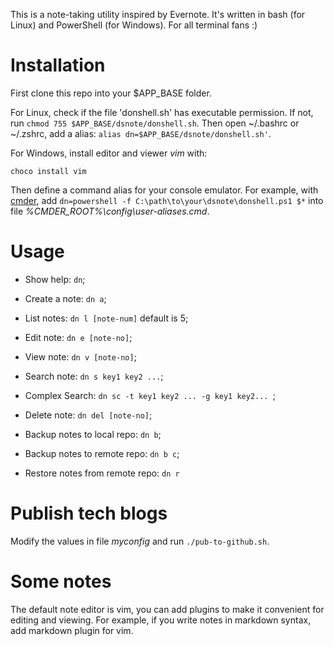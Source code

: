 This is a note-taking utility inspired by Evernote.
It's written in bash (for Linux) and PowerShell (for Windows).
For all terminal fans :)

# Installation

First clone this repo into your $APP_BASE folder.

For Linux, check if the file 'donshell.sh' has executable permission.
If not, run `chmod 755 $APP_BASE/dsnote/donshell.sh`.
Then open ~/.bashrc or ~/.zshrc, add a alias:
`alias dn=$APP_BASE/dsnote/donshell.sh'`.

For Windows, install editor and viewer *vim* with:
```
choco install vim
```

Then define a command alias for your console emulator.
For example, with [cmder](http://cmder.net/),
add `dn=powershell -f C:\path\to\your\dsnote\donshell.ps1 $*` into file
*%CMDER_ROOT%\config\user-aliases.cmd*.

# Usage

* Show help: `dn`;

* Create a note: `dn a`;

* List notes: `dn l [note-num]` default is 5;

* Edit note: `dn e [note-no]`;

* View note: `dn v [note-no]`;

* Search note: `dn s key1 key2 ...`;

* Complex Search: `dn sc -t key1 key2 ... -g key1 key2... `;

* Delete note: `dn del [note-no]`;

* Backup notes to local repo: `dn b`;

* Backup notes to remote repo: `dn b c`;

* Restore notes from remote repo: `dn r`

# Publish tech blogs

Modify the values in file *myconfig* and run `./pub-to-github.sh`.

# Some notes

The default note editor is vim,
you can add plugins to make it convenient for editing and viewing.
For example, if you write notes in markdown syntax, add markdown plugin for vim.
